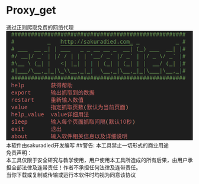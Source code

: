 # Proxy_get
通过正则爬取免费的网络代理    
![mahua](https://github.com/sakuradied/Proxy_get/blob/master/image.png?raw=true)  
本软件由sakuradied开发编写
##警告:
    本工具禁止一切形式的商业用途  
    免责声明：  
    本工具仅限于安全研究与教学使用，用户使用本工具所造成的所有后果，由用户承担全部法律及连带责任！作者不承担任何法律及连带责任。  
    当你下载或复制或传输或运行本软件时均视为同意该协议  
